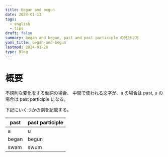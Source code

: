 ```yaml
---
title: began and begun
date: 2024-01-13
tags:
  - english
  - tips
draft: false
summary: began and begun, past and past participle の見分け方
yaml_title: began-and-begun
lastmod: 2024-01-20
type: Blog
---
```

# 概要

不規則な変化をする動詞の場合、 中間で使われる文字が、a の場合は past, u の場合は past participle になる。

下記にいくつかの例を記載する。

| past  | past participle |
| ----- | --------------- |
| a     | u               |
| began | begun           |
| swam | swum |
